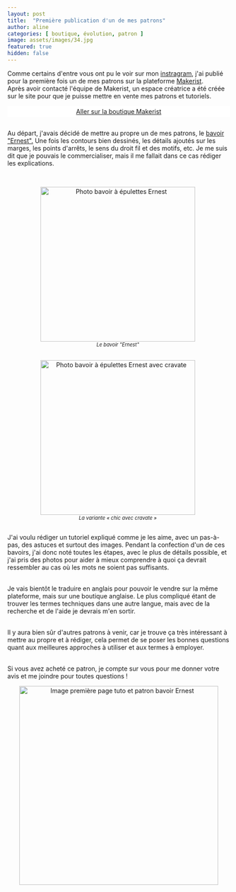```yaml
---
layout: post
title:  "Première publication d'un de mes patrons"
author: aline
categories: [ boutique, évolution, patron ]
image: assets/images/34.jpg
featured: true
hidden: false
---
```


Comme certains d'entre vous ont pu le voir sur mon <a href="https://www.instagram.com/aline_delvalle" target="_blank">instragram</a>, j'ai publié pour la première fois un de mes patrons sur la plateforme <a href="https://www.makerist.fr" target="_blank">Makerist</a>.<br>Après avoir contacté l'équipe de Makerist, un espace créatrice a été créée sur le site pour que je puisse mettre en vente mes patrons et tutoriels.

<a class="makerist-link" style="
    background-color: white;
    margin-bottom: 2em;
    display: block;
    text-align: center;
    padding: .3em;" href="https://www.makerist.fr/users/tout_nouveau_tout_beau_fr" target="_blank">Aller sur la boutique Makerist</a>

Au départ, j'avais décidé de mettre au propre un de mes patrons, le <a href="https://www.etsy.com/fr/listing/759761705/bavoir-elastique-avec-epaulettes-et-2" target="_blank">bavoir "Ernest".</a> Une fois les contours bien dessinés, les détails ajoutés sur les marges, les points d'arrêts, le sens du droit fil et des motifs, etc. Je me suis dit que je pouvais le commercialiser, mais il me fallait dans ce cas rédiger les explications.<br><br>

<div float="left" style="text-align:center">
    <p style="display: inline-block; margin-right:.3em;"><img src="{{ site.url }}{{ site.baseurl }}/assets/images/35.jpg" width="350" alt="Photo bavoir à épulettes Ernest"/><em style="display:block; font-size: .8em">Le bavoir "Ernest"</em></p>
    <p style="display: inline-block; margin-right:.3em;"><img src="{{ site.url }}{{ site.baseurl }}/assets/images/36.jpg" width="350" alt="Photo bavoir à épulettes Ernest avec cravate"/><em style="display:block; font-size: .8em">La variante « chic avec cravate »</em></p>
</div>

J'ai voulu rédiger un tutoriel expliqué comme je les aime, avec un pas-à-pas, des astuces et surtout des images. Pendant la confection d'un de ces bavoirs, j'ai donc noté toutes les étapes, avec le plus de détails possible, et j'ai pris des photos pour aider à mieux comprendre à quoi ça devrait ressembler au cas où les mots ne soient pas suffisants.<br><br>

Je vais bientôt le traduire en anglais pour pouvoir le vendre sur la même plateforme, mais sur une boutique anglaise. Le plus compliqué étant de trouver les termes techniques dans une autre langue, mais avec de la recherche et de l'aide je devrais m'en sortir.<br><br>

Il y aura bien sûr d'autres patrons à venir, car je trouve ça très intéressant à mettre au propre et à rédiger, cela permet de se poser les bonnes questions quant aux meilleures approches à utiliser et aux termes à employer.<br><br>

Si vous avez acheté ce patron, je compte sur vous pour me donner votre avis et me joindre pour toutes questions !<br>

<p style="text-align:center"><a href="https://www.makerist.fr/patterns/le-bavoir-ernest-et-sa-variante-chic-avec-cravate" target="_blank"><img src="{{ site.url }}{{ site.baseurl }}/assets/images/Bavoir_Ernest_promo.png" width="450" alt="Image première page tuto et patron bavoir Ernest"/></a></p>
